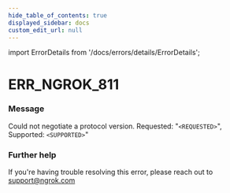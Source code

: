 ```yaml
---
hide_table_of_contents: true
displayed_sidebar: docs
custom_edit_url: null
---
```


import ErrorDetails from '/docs/errors/details/ErrorDetails';

# ERR_NGROK_811

### Message
Could not negotiate a protocol version. Requested: "`<REQUESTED>`", Supported: `<SUPPORTED>`"

### Further help
If you're having trouble resolving this error, please reach out to [support@ngrok.com](mailto:support@ngrok.com?subject=Help%20with%20ERR_NGROK_811)

<ErrorDetails error='err_ngrok_811' />
